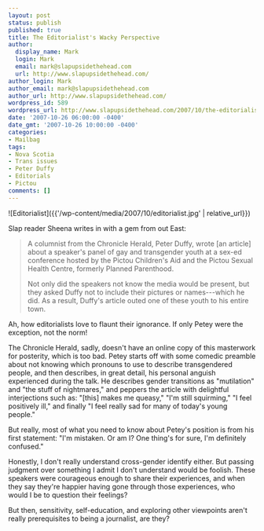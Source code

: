 ```yaml
---
layout: post
status: publish
published: true
title: The Editorialist's Wacky Perspective
author:
  display_name: Mark
  login: Mark
  email: mark@slapupsidethehead.com
  url: http://www.slapupsidethehead.com/
author_login: Mark
author_email: mark@slapupsidethehead.com
author_url: http://www.slapupsidethehead.com/
wordpress_id: 589
wordpress_url: http://www.slapupsidethehead.com/2007/10/the-editorialists-perspective/
date: '2007-10-26 06:00:00 -0400'
date_gmt: '2007-10-26 10:00:00 -0400'
categories:
- Mailbag
tags:
- Nova Scotia
- Trans issues
- Peter Duffy
- Editorials
- Pictou
comments: []
---
```

![Editorialist]({{'/wp-content/media/2007/10/editorialist.jpg' | relative_url}})

Slap reader Sheena writes in with a gem from out East:

> A columnist from the Chronicle Herald, Peter Duffy, wrote [an article] about a speaker's panel of gay and transgender youth at a sex-ed conference hosted by the Pictou Children's Aid and the Pictou Sexual Health Centre, formerly Planned Parenthood.
> 
> Not only did the speakers not know the media would be present, but they asked Duffy not to include their pictures or names---which he did. As a result, Duffy's article outed one of these youth to his entire town.

Ah, how editorialists love to flaunt their ignorance. If only Petey were the exception, not the norm!

The Chronicle Herald, sadly, doesn't have an online copy of this masterwork for posterity, which is too bad. Petey starts off with some comedic preamble about not knowing which pronouns to use to describe transgendered people, and then describes, in great detail, his personal anguish experienced during the talk. He describes gender transitions as "mutilation" and "the stuff of nightmares," and peppers the article with delightful interjections such as: "[this] makes me queasy," "I'm still squirming," "I feel positively ill," and finally "I feel really sad for many of today's young people."

But really, most of what you need to know about Petey's position is from his first statement: "I'm mistaken. Or am I? One thing's for sure, I'm definitely confused."

Honestly, I don't really understand cross-gender identify either. But passing judgment over something I admit I don't understand would be foolish. These speakers were courageous enough to share their experiences, and when they say they're happier having gone through those experiences, who would I be to question their feelings?

But then, sensitivity, self-education, and exploring other viewpoints aren't really prerequisites to being a journalist, are they?

